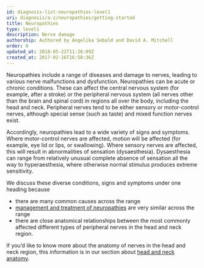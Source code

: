 ```yaml
---
id: diagnosis-list-neuropathies-level1
uri: diagnosis/a-z/neuropathies/getting-started
title: Neuropathies
type: level1
description: Nerve damage
authorship: Authored by Angelika Sebald and David A. Mitchell
order: 0
updated_at: 2018-05-21T11:26:09Z
created_at: 2017-02-16T16:58:36Z
---
```


<p>Neuropathies include a range of diseases and damage to nerves,
    leading to various nerve malfunctions and dysfunction. Neuropathies
    can be acute or chronic conditions. These can affect the
    central nervous system (for example, after a stroke) or the
    peripheral nervous system (all nerves other than the brain
    and spinal cord) in regions all over the body, including
    the head and neck. Peripheral nerves tend to be either sensory
    or motor-control nerves, although special sense (such as
    taste) and mixed function nerves exist.</p>
<p>Accordingly, neuropathies lead to a wide variety of signs and
    symptoms. Where motor-control nerves are affected, motion
    will be affected (for example, eye lid or lips, or swallowing).
    Where sensory nerves are affected, this will result in abnormalities
    of sensation (dysaesthesia). Dysaesthesia can range from
    relatively unusual complete absence of sensation all the
    way to hyperaesthesia, where otherwise normal stimulus produces
    extreme sensitivity.</p>
<p>We discuss these diverse conditions, signs and symptoms under
    one heading because</p>
<ul>
    <li>there are many common causes across the range</li>
    <li><a href="/treatment/surgery/neuropathies">management and treatment of neuropathies</a>        are very similar across the range</li>
    <li>there are close anatomical relationships between the most
        commonly affected different types of peripheral nerves
        in the head and neck region.</li>
</ul>
<aside>
    <p>If you’d like to know more about the anatomy of nerves in
        the head and neck region, this information is in our
        section about <a href="/diagnosis/anatomy">head and neck anatomy</a>.</p>
</aside>
